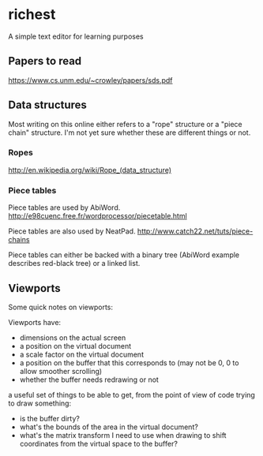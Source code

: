 # richest
A simple text editor for learning purposes

## Papers to read

https://www.cs.unm.edu/~crowley/papers/sds.pdf

## Data structures

Most writing on this online either refers to a "rope" structure or a "piece chain" structure. I'm not yet sure whether these are different things or not.

### Ropes

http://en.wikipedia.org/wiki/Rope_(data_structure)

### Piece tables

Piece tables are used by AbiWord. http://e98cuenc.free.fr/wordprocessor/piecetable.html

Piece tables are also used by NeatPad. http://www.catch22.net/tuts/piece-chains

Piece tables can either be backed with a binary tree (AbiWord example describes red-black tree) or a linked list.

## Viewports

Some quick notes on viewports:

Viewports have:

- dimensions on the actual screen
- a position on the virtual document
- a scale factor on the virtual document
- a position on the buffer that this corresponds to (may not be 0, 0 to allow smoother scrolling)
- whether the buffer needs redrawing or not

a useful set of things to be able to get, from the point of view of code trying to draw something:

- is the buffer dirty?
- what's the bounds of the area in the virtual document?
- what's the matrix transform I need to use when drawing to shift coordinates from the virtual space to the buffer?

